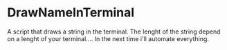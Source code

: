 # DrawNameInTerminal
A script that draws a string in the terminal.
The lenght of the string depend on a lenght of your terminal.... In the next time i'll automate everything.
